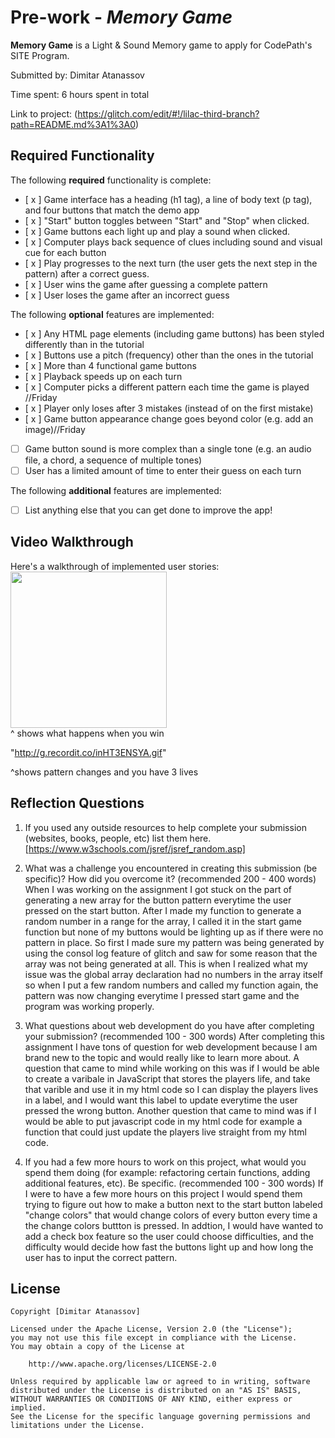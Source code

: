 # Pre-work - *Memory Game*

**Memory Game** is a Light & Sound Memory game to apply for CodePath's SITE Program. 

Submitted by: Dimitar Atanassov

Time spent:  6 hours spent in total

Link to project: (https://glitch.com/edit/#!/lilac-third-branch?path=README.md%3A1%3A0)

## Required Functionality

The following **required** functionality is complete:

* [ x ] Game interface has a heading (h1 tag), a line of body text (p tag), and four buttons that match the demo app
* [ x ] "Start" button toggles between "Start" and "Stop" when clicked. 
* [ x ] Game buttons each light up and play a sound when clicked. 
* [ x ] Computer plays back sequence of clues including sound and visual cue for each button
* [ x ] Play progresses to the next turn (the user gets the next step in the pattern) after a correct guess. 
* [ x ] User wins the game after guessing a complete pattern
* [ x ] User loses the game after an incorrect guess

The following **optional** features are implemented:

* [ x ] Any HTML page elements (including game buttons) has been styled differently than in the tutorial
* [ x ] Buttons use a pitch (frequency) other than the ones in the tutorial
* [ x ] More than 4 functional game buttons
* [ x ] Playback speeds up on each turn
* [ x ] Computer picks a different pattern each time the game is played //Friday
* [ x ] Player only loses after 3 mistakes (instead of on the first mistake)
* [ x ] Game button appearance change goes beyond color (e.g. add an image)//Friday
* [  ] Game button sound is more complex than a single tone (e.g. an audio file, a chord, a sequence of multiple tones)
* [ ] User has a limited amount of time to enter their guess on each turn

The following **additional** features are implemented:

- [ ] List anything else that you can get done to improve the app!

## Video Walkthrough

Here's a walkthrough of implemented user stories:
<img src = "http://g.recordit.co/oYqa0vNnS1.gif" width = 250> <br>
^ shows what happens when you win


"http://g.recordit.co/inHT3ENSYA.gif"

^shows pattern changes and you have 3 lives



## Reflection Questions
1. If you used any outside resources to help complete your submission (websites, books, people, etc) list them here. 
[https://www.w3schools.com/jsref/jsref_random.asp]

2. What was a challenge you encountered in creating this submission (be specific)? How did you overcome it? (recommended 200 - 400 words) 
  When I was working on the assignment I got stuck on the part of generating a new array for the button pattern
  everytime the user pressed on the start button. After I made my function to generate a random number in a range for the array, I called it
  in the start game function but none of my buttons would be lighting up as if there were no pattern in place. So first I made sure my pattern was being
  generated by using the consol log feature of glitch and saw for some reason that the array was not being generated at all. This is when I realized what my issue was
  the global array declaration had no numbers in the array itself so when I put a few random numbers and called my function again, the pattern was now changing everytime
  I pressed start game and the program was working properly.

3. What questions about web development do you have after completing your submission? (recommended 100 - 300 words) 
  After completing this assignment I have tons of question for web development because I am brand new to the topic and would really like to learn more about.
  A question that came to mind while working on this was if I would be able to create a varibale in JavaScript that stores the players life, and take that varible and use it in my html code
  so I can display the players lives in a label, and I would want this label to update everytime the user pressed the wrong button. Another question that came to mind
  was if I would be able to put javascript code in my html code for example a function that could just update the players live straight from my html code. 

4. If you had a few more hours to work on this project, what would you spend them doing (for example: refactoring certain functions, adding additional features, etc). Be specific. (recommended 100 - 300 words) 
    If I were to have a few more hours on this project I would spend them trying to figure out
    how to make a button next to the start button labeled "change colors" that would change colors of every button
    every time a the change colors buttton is pressed. In addtion, I would have wanted to add a check box feature so the user could choose difficulties,
    and the difficulty would decide how fast the buttons light up and how long the user has to input the correct pattern.



## License

    Copyright [Dimitar Atanassov]

    Licensed under the Apache License, Version 2.0 (the "License");
    you may not use this file except in compliance with the License.
    You may obtain a copy of the License at

        http://www.apache.org/licenses/LICENSE-2.0

    Unless required by applicable law or agreed to in writing, software
    distributed under the License is distributed on an "AS IS" BASIS,
    WITHOUT WARRANTIES OR CONDITIONS OF ANY KIND, either express or implied.
    See the License for the specific language governing permissions and
    limitations under the License.